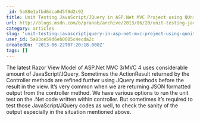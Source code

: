 ```yaml
---
_id: 5a88e1afbd6dca0d5f0d2c92
title: Unit Testing JavaScript/JQuery in ASP.Net MVC Project using QUnit Step by Step
url: http://blogs.msdn.com/b/pranab/archive/2013/06/20/unit-testing-javascript-jquery-in-asp-net-mvc-project-using-qunit.aspx
category: articles
slug: 'unit-testing-javascriptjquery-in-asp-net-mvc-project-using-qunit-step-by-step'
user_id: 5a83ce59d6eb0005c4ecda2c
createdOn: '2013-06-22T07:20:18.000Z'
tags: []
---
```


The latest Razor View Model of ASP.Net MVC 3/MVC 4 uses considerable amount of JavaScript/JQuery. Sometimes the ActionResult returned by the Controller methods are refined further using JQuery methods before the result in the view. It’s very common when we are returning JSON formatted output from the controller method. We have various options to run the unit test on the .Net code written within controller. But sometimes it’s required to test those JavaScript/JQuery codes as well, to check the sanity of the output especially in the situation mentioned above.
